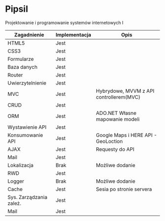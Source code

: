 # PipsiI
Projektowanie i programowanie systemów internetowych I


| Zagadnienie  | Implementacja | Opis |
| ------------- | ------------- | ------------- |
| HTML5  | Jest  |
| CSS3  | Jest  |
| Formularze  | Jest  |
| Baza danych  | Jest  |
| Router  | Jest  |
| Uwierzytelnienie  | Jest  |
| MVC  | Jest  |Hybrydowe, MVVM z API controllerem(MVC)
| CRUD  | Jest  |
| ORM  | Jest  |ADO.NET Własne mapowanie modeli
| Wystawienie API  | Jest  |
| Konsumowanie API  | Jest  |Google Maps i HERE API - GeoLoction
| AJAX  | Jest  |Requesty do API
| Mail  | Jest  |
| Lokalizacja  | Brak  |Możliwe dodanie
| RWD  | Jest  |
| Logger  | Brak  | Możliwe dodanie
| Cache  | Jest  |Sesia po stronie servera
| Sys. Zarządzania zależ.  | Jest  |
| Mail  | Jest  |
